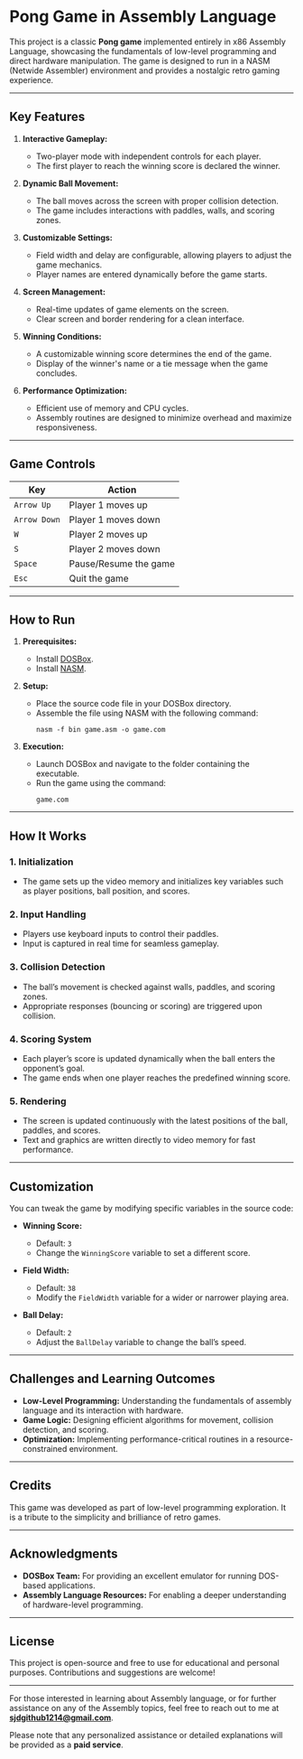# Pong Game in Assembly Language

This project is a classic **Pong game** implemented entirely in x86 Assembly Language, showcasing the fundamentals of low-level programming and direct hardware manipulation. The game is designed to run in a NASM (Netwide Assembler) environment and provides a nostalgic retro gaming experience.

---

## Key Features

1. **Interactive Gameplay:**
   - Two-player mode with independent controls for each player.
   - The first player to reach the winning score is declared the winner.

2. **Dynamic Ball Movement:**
   - The ball moves across the screen with proper collision detection.
   - The game includes interactions with paddles, walls, and scoring zones.

3. **Customizable Settings:**
   - Field width and delay are configurable, allowing players to adjust the game mechanics.
   - Player names are entered dynamically before the game starts.

4. **Screen Management:**
   - Real-time updates of game elements on the screen.
   - Clear screen and border rendering for a clean interface.

5. **Winning Conditions:**
   - A customizable winning score determines the end of the game.
   - Display of the winner's name or a tie message when the game concludes.

6. **Performance Optimization:**
   - Efficient use of memory and CPU cycles.
   - Assembly routines are designed to minimize overhead and maximize responsiveness.

---

## Game Controls

| **Key**     | **Action**                |
|-------------|---------------------------|
| `Arrow Up`  | Player 1 moves up         |
| `Arrow Down`| Player 1 moves down       |
| `W`         | Player 2 moves up         |
| `S`         | Player 2 moves down       |
| `Space`     | Pause/Resume the game     |
| `Esc`       | Quit the game             |

---

## How to Run

1. **Prerequisites:**
   - Install [DOSBox](https://www.dosbox.com/).
   - Install [NASM](https://nasm.us/).

2. **Setup:**
   - Place the source code file in your DOSBox directory.
   - Assemble the file using NASM with the following command:
     ```
     nasm -f bin game.asm -o game.com
     ```

3. **Execution:**
   - Launch DOSBox and navigate to the folder containing the executable.
   - Run the game using the command:
     ```
     game.com
     ```

---

## How It Works

### 1. **Initialization**
   - The game sets up the video memory and initializes key variables such as player positions, ball position, and scores.

### 2. **Input Handling**
   - Players use keyboard inputs to control their paddles.
   - Input is captured in real time for seamless gameplay.

### 3. **Collision Detection**
   - The ball’s movement is checked against walls, paddles, and scoring zones.
   - Appropriate responses (bouncing or scoring) are triggered upon collision.

### 4. **Scoring System**
   - Each player’s score is updated dynamically when the ball enters the opponent’s goal.
   - The game ends when one player reaches the predefined winning score.

### 5. **Rendering**
   - The screen is updated continuously with the latest positions of the ball, paddles, and scores.
   - Text and graphics are written directly to video memory for fast performance.

---

## Customization

You can tweak the game by modifying specific variables in the source code:

- **Winning Score:**
  - Default: `3`
  - Change the `WinningScore` variable to set a different score.

- **Field Width:**
  - Default: `38`
  - Modify the `FieldWidth` variable for a wider or narrower playing area.

- **Ball Delay:**
  - Default: `2`
  - Adjust the `BallDelay` variable to change the ball’s speed.

---

## Challenges and Learning Outcomes

- **Low-Level Programming:** Understanding the fundamentals of assembly language and its interaction with hardware.
- **Game Logic:** Designing efficient algorithms for movement, collision detection, and scoring.
- **Optimization:** Implementing performance-critical routines in a resource-constrained environment.

---

## Credits

This game was developed as part of low-level programming exploration. It is a tribute to the simplicity and brilliance of retro games.

---

## Acknowledgments

- **DOSBox Team:** For providing an excellent emulator for running DOS-based applications.
- **Assembly Language Resources:** For enabling a deeper understanding of hardware-level programming.

---

## License

This project is open-source and free to use for educational and personal purposes. Contributions and suggestions are welcome!

---

For those interested in learning about Assembly language, or for further assistance on any of the Assembly topics, feel free to reach out to me at **sjdgithub1214@gmail.com**. 

Please note that any personalized assistance or detailed explanations will be provided as a **paid service**.
